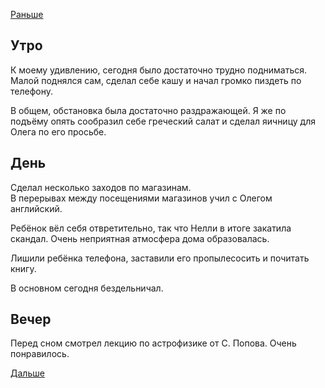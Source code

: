 [Раньше](2019.09.21.md)

## Утро
К моему удивлению, сегодня было достаточно трудно подниматься.  
Малой поднялся сам, сделал себе кашу и начал громко пиздеть по телефону.

В общем, обстановка была достаточно раздражающей.
Я же по подъёму опять сообразил себе греческий салат и сделал яичницу для Олега по его просьбе.
## День
Сделал несколько заходов по магазинам.  
В перерывах между посещениями магазинов учил с Олегом английский.

Ребёнок вёл себя отвретительно, так что Нелли в итоге закатила скандал. Очень неприятная атмосфера дома образовалась.

Лишили ребёнка телефона, заставили его пропылесосить и почитать книгу.

В основном сегодня бездельничал.
## Вечер
Перед сном смотрел лекцию по астрофизике от С. Попова. Очень понравилось.

[Дальше](2019.09.23.md)
